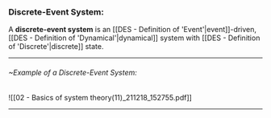 ### Discrete-Event System:
A **discrete-event system** is an [[DES - Definition of 'Event'|event]]-driven, [[DES - Definition of 'Dynamical'|dynamical]] system with [[DES - Definition of 'Discrete'|discrete]] state.

---

###### ~Example of a Discrete-Event System:
![[02 - Basics of system theory(11)_211218_152755.pdf]]

---